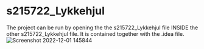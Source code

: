 # s215722_Lykkehjul
The project can be run by opening the the s215722_Lykkehjul file INSIDE the other s215722_Lykkehjul file. It is contained together with the .idea file. 
![Screenshot 2022-12-01 145844](https://user-images.githubusercontent.com/91070698/205072458-0b6842a8-18c7-4ae3-b923-50594f3b2268.jpg)

